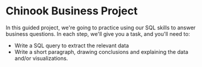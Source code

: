 # Chinook Business Project

In this guided project, we're going to practice using our SQL skills to answer business questions. In each step, we'll give you a task, and you'll need to:

* Write a SQL query to extract the relevant data
* Write a short paragraph, drawing conclusions and explaining the data and/or visualizations.
